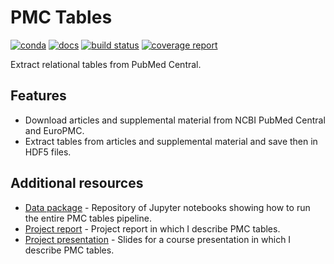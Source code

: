# PMC Tables

[![conda](https://img.shields.io/conda/dn/ostrokach/pmc_tables.svg)](https://anaconda.org/ostrokach/pmc_tables/)
[![docs](https://img.shields.io/badge/docs-v0.1.3-blue.svg)](https://ostrokach.gitlab.io/pmc_tables/)
[![build status](https://gitlab.com/ostrokach/pmc_tables/badges/master/build.svg)](https://gitlab.com/ostrokach/pmc_tables/commits/master/)
[![coverage report](https://gitlab.com/ostrokach/pmc_tables/badges/master/coverage.svg)](https://gitlab.com/ostrokach/pmc_tables/commits/master/)

Extract relational tables from PubMed Central.

## Features

* Download articles and supplemental material from NCBI PubMed Central and EuroPMC.
* Extract tables from articles and supplemental material and save then in HDF5 files.

## Additional resources

* [Data package](https://gitlab.com/datapkg/pmc-tables-pipeline) - Repository of Jupyter notebooks showing how to run the entire PMC tables pipeline.
* [Project report](https://gitlab.com/strokach/courses/CSC2525/raw/master/project/paper.pdf) - Project report in which I describe PMC tables.
* [Project presentation](https://docs.google.com/presentation/d/1oSOegvLNX5IsO4RpASwptsjSnoC9DsfBDnIT908QOZU/edit?usp=sharing) - Slides for a course presentation in which I describe PMC tables.
